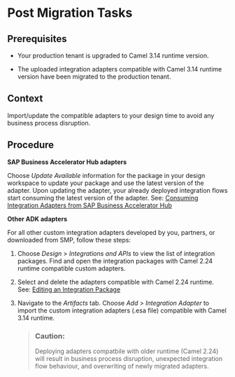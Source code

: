 <!-- loio809210ad018c4fecb2f6a353809f8905 -->

# Post Migration Tasks



<a name="loio809210ad018c4fecb2f6a353809f8905__prereq_qjd_vcb_t1c"/>

## Prerequisites

-   Your production tenant is upgraded to Camel 3.14 runtime version.

-   The uploaded integration adapters compatible with Camel 3.14 runtime version have been migrated to the production tenant.




## Context

Import/update the compatible adapters to your design time to avoid any business process disruption.



## Procedure

**SAP Business Accelerator Hub adapters**

Choose *Update Available* information for the package in your design workspace to update your package and use the latest version of the adapter. Upon updating the adapter, your already deployed integration flows start consuming the latest version of the adapter. See: [Consuming Integration Adapters from SAP Business Accelerator Hub](../consuming-integration-adapters-from-sap-business-accelerator-hub-b9250fb.md)

**Other ADK adapters**

For all other custom integration adapters developed by you, partners, or downloaded from SMP, follow these steps:

1.  Choose *Design* \> *Integrations and APIs* to view the list of integration packages. Find and open the integration packages with Camel 2.24 runtime compatible custom adapters.

2.  Select and delete the adapters compatible with Camel 2.24 runtime. See: [Editing an Integration Package](../editing-an-integration-package-155164d.md)

3.  Navigate to the *Artifacts* tab. Choose *Add* \> *Integration Adapter* to import the custom integration adapters \(.esa file\) compatible with Camel 3.14 runtime.

    > ### Caution:  
    > Deploying adapters compatbile with older runtime \(Camel 2.24\) will result in business process disruption, unexpected integration flow behaviour, and overwriting of newly migrated adapters.



